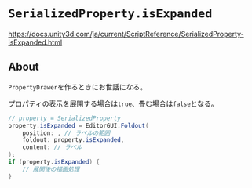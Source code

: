 # `SerializedProperty.isExpanded`
https://docs.unity3d.com/ja/current/ScriptReference/SerializedProperty-isExpanded.html

## About

`PropertyDrawer`を作るときにお世話になる。

プロパティの表示を展開する場合は`true`、畳む場合は`false`となる。

```cs
// property = SerializedProperty
property.isExpanded = EditorGUI.Foldout(
    position: , // ラベルの範囲
    foldout: property.isExpanded,
    content: // ラベル
);
if (property.isExpanded) {
    // 展開後の描画処理
}
```
